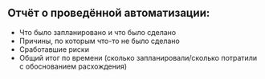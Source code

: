## Отчёт о проведённой автоматизации:

- Что было запланировано и что было сделано
- Причины, по которым что-то не было сделано
- Сработавшие риски
- Общий итог по времени (сколько запланировали/сколько потратили с обоснованием расхождения)